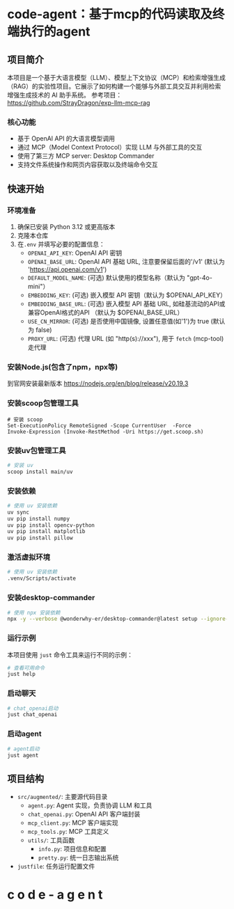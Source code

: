 # code-agent：基于mcp的代码读取及终端执行的agent

## 项目简介

本项目是一个基于大语言模型（LLM）、模型上下文协议（MCP）和检索增强生成（RAG）的实验性项目。它展示了如何构建一个能够与外部工具交互并利用检索增强生成技术的 AI 助手系统。
参考项目：https://github.com/StrayDragon/exp-llm-mcp-rag

### 核心功能

- 基于 OpenAI API 的大语言模型调用
- 通过 MCP（Model Context Protocol）实现 LLM 与外部工具的交互
- 使用了第三方 MCP server: Desktop Commander
- 支持文件系统操作和网页内容获取以及终端命令交互

## 快速开始



### 环境准备

1. 确保已安装 Python 3.12 或更高版本
2. 克隆本仓库
3. 在`.env` 并填写必要的配置信息：
   - `OPENAI_API_KEY`: OpenAI API 密钥
   - `OPENAI_BASE_URL`: OpenAI API 基础 URL, 注意要保留后面的'/v1' (默认为 'https://api.openai.com/v1')
   - `DEFAULT_MODEL_NAME`: (可选) 默认使用的模型名称（默认为 "gpt-4o-mini"）
   - `EMBEDDING_KEY`: (可选) 嵌入模型 API 密钥（默认为 $OPENAI_API_KEY）
   - `EMBEDDING_BASE_URL`: (可选) 嵌入模型 API 基础 URL, 如硅基流动的API或兼容OpenAI格式的API （默认为 $OPENAI_BASE_URL）
   - `USE_CN_MIRROR`: (可选) 是否使用中国镜像, 设置任意值(如'1')为 true (默认为 false)
   - `PROXY_URL`: (可选) 代理 URL (如 "http(s)://xxx"), 用于 `fetch` (mcp-tool) 走代理

### 安装Node.js(包含了npm，npx等)

到官网安装最新版本
https://nodejs.org/en/blog/release/v20.19.3


### 安装scoop包管理工具

```shell
# 安装 scoop
Set-ExecutionPolicy RemoteSigned -Scope CurrentUser  -Force
Invoke-Expression (Invoke-RestMethod -Uri https://get.scoop.sh)

```

### 安装uv包管理工具

```bash
# 安装 uv 
scoop install main/uv
```

### 安装依赖

```bash
# 使用 uv 安装依赖
uv sync
uv pip install numpy
uv pip install opencv-python
uv pip install matplotlib
uv pip install pillow
```

### 激活虚拟环境

```bash
# 使用 uv 安装依赖
.venv/Scripts/activate
```

### 安装desktop-commander

```bash
# 使用 npx 安装依赖
npx -y --verbose @wonderwhy-er/desktop-commander@latest setup --ignore-scripts
```

### 运行示例

本项目使用 `just` 命令工具来运行不同的示例：

```bash
# 查看可用命令
just help
```

### 启动聊天

```bash
# chat_openai启动
just chat_openai
```

### 启动agent

```bash
# agent启动
just agent
```

## 项目结构

- `src/augmented/`: 主要源代码目录
  - `agent.py`: Agent 实现，负责协调 LLM 和工具
  - `chat_openai.py`: OpenAI API 客户端封装
  - `mcp_client.py`: MCP 客户端实现
  - `mcp_tools.py`: MCP 工具定义
  - `utils/`: 工具函数
    - `info.py`: 项目信息和配置
    - `pretty.py`: 统一日志输出系统
- `justfile`: 任务运行配置文件
#   c o d e - a g e n t 
 
 
